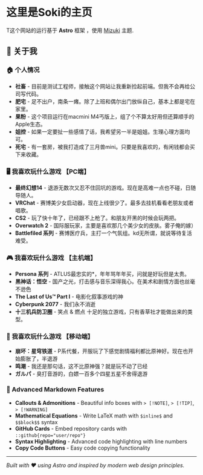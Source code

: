 # 这里是Soki的主页

T这个网站的运行基于 **Astro** 框架 ，使用 [Mizuki](https://github.com/matsuzaka-yuki/mizuki) 主题.


## 🌟 关于我

### 🏠 个人情况
- **社畜** - 目前是测试工程师，接触这个网站让我重新捡起前端。但我不会再给公司写代码。
- **肥宅** - 足不出户，南条一瘫。除了上班和偶尔出门放纵自己，基本上都是宅在家里。
- **果粉** - 这个项目运行在macmini M4丐版上，组了个不算太好用但还算顺手的Apple生态。
- **姐控** - 如果一定要扯一些感情了话，我希望另一半是姐姐。生理心理方面均可。
- **死宅** - 有一套房，被我打造成了三月兽mini。只要是我喜欢的，有闲钱都会买下来收藏。

### 🖥️ 我喜欢玩什么游戏 【PC端】
- **最终幻想14** - 退游无数次又忍不住回坑的游戏。现在是高难一点也不碰，日随导随人。
- **VRChat** - 赛博美少女启动器，现在上线很少了。最多去挂机看看老朋友或者唱歌。
- **CS2** - 玩了快十年了，已经跟不上枪了。和朋友开黑的时候会玩两把。
- **Overwatch 2** - 国际服玩家，主要是喜欢那几个美少女的皮肤。雾子俺的嫁）
- **Battlefiled 系列** - 赛博医疗兵，主打一个气氛组。kd无所谓，就说等待复活难受。


### 🎮 我喜欢玩什么游戏 【主机端】
- **Persona 系列** - ATLUS最忠实的*，年年骂年年买，问就是好玩但是太贵。
- **黑神话：悟空** - 国产之光，打击感与音乐深得我心。在美术和剧情方面也丝毫不逊色
- **The Last of Us™ Part I** - 电影化叙事游戏的神
- **Cyberpunk 2077** - 我们永不消逝
- **十三机兵防卫圈** - 笑点 & 燃点 十足的独立游戏，只有香草社才能做出来的类型。

### 📱 我喜欢玩什么游戏 【移动端】
- **崩坏：星穹铁道** -  P系代餐，开服玩了下感觉剧情福利都比原神好。现在也开始膨胀了，半退游
- **鸣潮** - 我还是那句话，这不比原神强？就是玩不动了已经
- **ガルパ** - 臭打音游的，白嫖一百多个四星五星不舍得退游


### 🎯 Advanced Markdown Features
- **Callouts & Admonitions** - Beautiful info boxes with `> [!NOTE]`, `> [!TIP]`, `> [!WARNING]`
- **Mathematical Equations** - Write LaTeX math with `$inline$` and `$$block$$` syntax
- **GitHub Cards** - Embed repository cards with `::github{repo="user/repo"}`
- **Syntax Highlighting** - Advanced code highlighting with line numbers
- **Copy Code Buttons** - Easy code copying functionality

---

*Built with ❤️ using Astro and inspired by modern web design principles.*